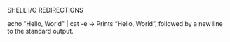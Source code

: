 SHELL I/O REDIRECTIONS

echo "Hello, World" | cat -e -> Prints “Hello, World”, followed by a new line to the standard output.
